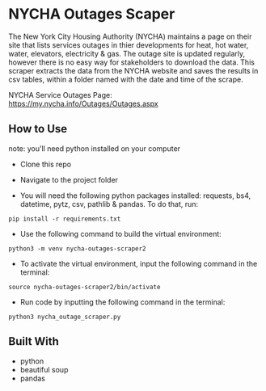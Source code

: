 # NYCHA Outages Scaper

The New York City Housing Authority (NYCHA) maintains a page on their site that lists services outages in thier developments for heat, hot water, water, elevators, electricity & gas. The outage site is updated regularly, however there is no easy way for stakeholders to download the data. This scraper extracts the data from the NYCHA website and saves the results in csv tables, within a folder named with the date and time of the scrape.

NYCHA Service Outages Page: https://my.nycha.info/Outages/Outages.aspx

## How to Use

note: you'll need python installed on your computer

- Clone this repo

- Navigate to the project folder

- You will need the following python packages installed: requests, bs4, datetime, pytz, csv, pathlib & pandas. To do that, run:

`pip install -r requirements.txt`

- Use the following command to build the virtual environment:

`python3 -m venv nycha-outages-scraper2`

- To activate the virtual environment, input the following command in the terminal:

`source nycha-outages-scraper2/bin/activate`

- Run code by inputting the following command in the terminal:

`python3 nycha_outage_scraper.py`


## Built With
- python
- beautiful soup
- pandas
